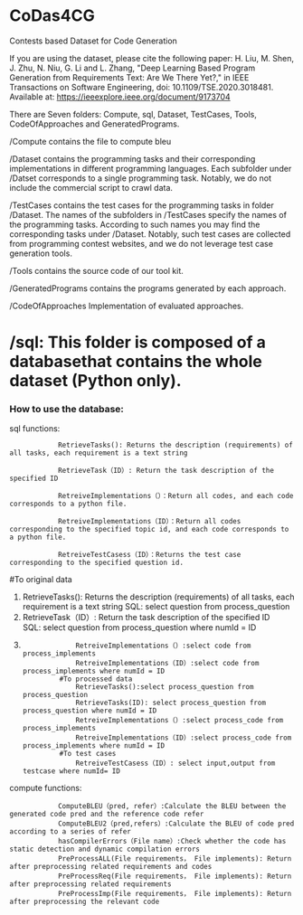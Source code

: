 # CoDas4CG
Contests based Dataset for Code Generation

If you are using the dataset, please cite the following paper: H. Liu, M. Shen, J. Zhu, N. Niu, G. Li and L. Zhang, "Deep Learning Based Program Generation from Requirements Text: Are We There Yet?," in IEEE Transactions on Software Engineering, doi: 10.1109/TSE.2020.3018481. Available at: https://ieeexplore.ieee.org/document/9173704


There are Seven folders: Compute, sql, Dataset, TestCases, Tools, CodeOfApproaches and GeneratedPrograms.

/Compute contains the file to compute bleu

/Dataset contains the programming tasks and their corresponding implementations in different programming languages. Each subfolder under /Datset corresponds to a single programming task. Notably, we do not include the commercial script to crawl data.

/TestCases contains the test cases for the programming tasks in folder /Dataset. The names of the subfolders in /TestCases specify the names of the programming tasks. According to such names you may find the corresponding tasks under /Dataset. Notably, such test cases are collected from programming contest websites, and we do not leverage test case generation tools.

/Tools contains the source code of our tool kit.

/GeneratedPrograms contains the programs generated by each approach.

/CodeOfApproaches Implementation of evaluated approaches.


#  /sql: This folder is composed of a databasethat contains the whole dataset (Python only).

### How to use the database:

sql			functions:
				
				RetrieveTasks(): Returns the description (requirements) of all tasks, each requirement is a text string
				
				RetrieveTask（ID）: Return the task description of the specified ID
				
				RetreiveImplementations（）：Return all codes, and each code corresponds to a python file.	
				
				RetreiveImplementations（ID）：Return all codes corresponding to the specified topic id, and each code corresponds to a python file.
				
				RetreiveTestCasess（ID）：Returns the test case corresponding to the specified question id.
	
#To original data
1. RetrieveTasks(): Returns the description (requirements) of all tasks, each requirement is a text string
    SQL: select question from process_question 
2. RetrieveTask（ID）: Return the task description of the specified ID    
    SQL: select question from process_question where numId = ID
3. 
					RetreiveImplementations（）:select code from process_implements 
					RetreiveImplementations（ID）:select code from process_implements where numId = ID
				#To processed data
					RetrieveTasks():select process_question from process_question 
					RetrieveTasks(ID): select process_question from process_question where numId = ID
					RetreiveImplementations（）:select process_code from process_implements 
					RetreiveImplementations（ID）:select process_code from process_implements where numId = ID
				#To test cases
					RetreiveTestCasess（ID）: select input,output from testcase where numId= ID

compute     functions:

				ComputeBLEU（pred, refer）:Calculate the BLEU between the generated code pred and the reference code refer	
				ComputeBLEU2（pred,refers）:Calculate the BLEU of code pred according to a series of refer	
				hasCompilerErrors（File name）:Check whether the code has static detection and dynamic compilation errors	
				PreProcessALL(File requirements， File implements): Return after preprocessing related requirements and codes	
				PreProcessReq(File requirements， File implements): Return after preprocessing related requirements
				PreProcessImp(File requirements， File implements): Return after preprocessing the relevant code	

